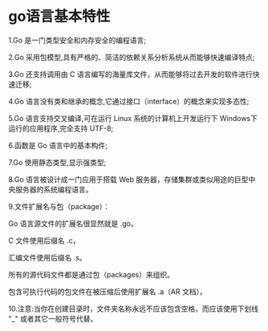 

# go语言基本特性

1.Go 是一门类型安全和内存安全的编程语言; 

2.Go 采用包模型,具有严格的、简洁的依赖关系分析系统从而能够快速编译特点; 

3.Go 还支持调用由 C 语言编写的海量库文件，从而能够将过去开发的软件进行快速迁移; 

4.Go 语言没有类和继承的概念,它通过接口（interface）的概念来实现多态性;  

5.Go 语言支持交叉编译,可在运行 Linux 系统的计算机上开发运行下 Windows下运行的应用程序,完全支持 UTF-8;

6.函数是 Go 语言中的基本构件;

7.Go 使用静态类型,显示强类型;

8.Go 语言被设计成一门应用于搭载 Web 服务器，存储集群或类似用途的巨型中央服务器的系统编程语言。

9.文件扩展名与包（package）： 

  Go 语言源文件的扩展名很显然就是 .go。
  
  C 文件使用后缀名 .c，
  
  汇编文件使用后缀名 .s。
  
  所有的源代码文件都是通过包（packages）来组织。
  
  包含可执行代码的包文件在被压缩后使用扩展名 .a（AR 文档）。
  
10.注意:当你在创建目录时，文件夹名称永远不应该包含空格，而应该使用下划线 "_" 或者其它一般符号代替。